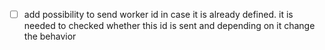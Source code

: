
- [ ] add possibility to send worker id in case it is already defined. it is needed to checked whether this id is sent and depending on it change the behavior